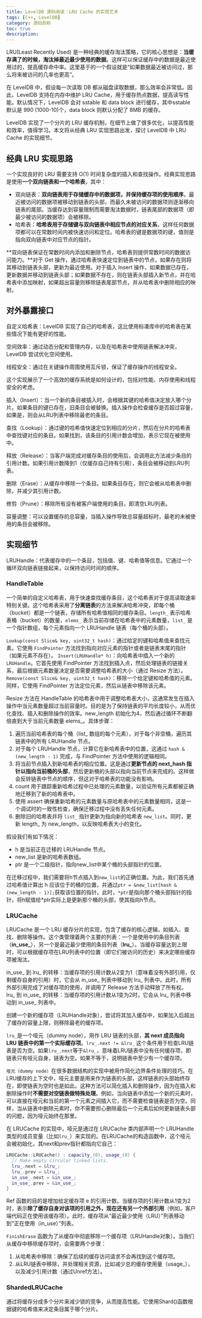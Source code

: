 ```yaml
---
title: LevelDB 源码阅读：LRU Cache 的实现艺术
tags: [C++, LevelDB]
category: 源码剖析
toc: true
description: 
---
```


LRU(Least Recently Used) 是一种经典的缓存淘汰策略，它的核心思想是：**当缓存满了的时候，淘汰掉最近最少使用的数据**。这样可以保证缓存中的数据是最近使用过的，提高缓存命中率。这里基于的一个假设就是“如果数据最近被访问过，那么将来被访问的几率也更高”。

在 LevelDB 中，假设每一次读取 DB 都从磁盘读取数据，那么效率会非常低。因此，LevelDB 支持在内存中维护 LRU Cache，用于缓存热点数据，提高读写性能。默认情况下，LevelDB 会对 sstable 和 data block 进行缓存，其中sstable 默认是 990 (1000-10)个，data block 则默认分配了 8MB 的缓存。

LevelDB 实现了一个分片的 LRU 缓存机制，在细节上做了很多优化，以提高性能和效率，值得学习。本文将从经典 LRU 实现思路出发，探讨 LevelDB 中 LRU Cache 的实现细节。

<!-- more -->

## 经典 LRU 实现思路

一个实现良好的 LRU 需要支持 O(1) 时间复杂度的插入和查找操作。经典实现思路是使用**一个双向链表和一个哈希表**，其中：

- 双向链表：**双向链表用于存储缓存中的数据项，并保持缓存项的使用顺序**。最近被访问的数据项被移动到链表的头部，而最久未被访问的数据项则逐渐移向链表的尾部。当缓存达到容量限制而需要淘汰数据时，链表尾部的数据项（即最少被访问的数据项）会被移除。
- 哈希表：**哈希表用于存储键与双向链表中相应节点的对应关系**，这样任何数据项都可以在常数时间内被快速访问和定位。哈希表的键是数据项的键，值则是指向双向链表中对应节点的指针。

**双向链表保证在常数时间内添加和删除节点，哈希表则提供常数时间的数据访问能力。**对于 Get 操作，通过哈希表快速定位到链表中的节点，如果存在则将其移动到链表头部，更新为最近使用。对于插入 Insert 操作，如果数据已存在，更新数据并移动到链表头部；如果数据不存在，则在链表头部插入新节点，并在哈希表中添加映射，如果超出容量则移除链表尾部节点，并从哈希表中删除相应的映射。

## 对外暴露接口



自定义哈希表：LevelDB 实现了自己的哈希表，这比使用标凑库中的哈希表在某些情况下能有更好的性能。

空间效率：通过动态分配和管理内存，以及在哈希表中使用链表解决冲突，LevelDB 尝试优化空间使用。

线程安全：通过在关键操作周围使用互斥锁，保证了缓存操作的线程安全。

这个实现展示了一个高效的缓存系统是如何设计的，包括对性能、内存使用和线程安全的考虑。


插入（Insert）：当一个新的条目被插入时，会根据其键的哈希值决定放入哪个分片。如果条目的键已存在，旧条目会被替换。插入操作会检查缓存是否超过容量，如果是，则会从LRU列表中移除最老的条目。

查找（Lookup）：通过键的哈希值快速定位到相应的分片，然后在分片的哈希表中查找键对应的条目。如果找到，该条目的引用计数会增加，表示它现在被使用中。

释放（Release）：当客户端完成对缓存条目的使用后，会调用此方法减少条目的引用计数。如果引用计数降到1（仅缓存自己持有引用），条目会被移动到LRU列表。

删除（Erase）：从缓存中移除一个条目。如果条目存在，则它会被从哈希表中删除，并减少其引用计数。

修剪（Prune）：移除所有没有被客户端使用的条目，即清空LRU列表。

容量调整：可以设置缓存的总容量，当插入操作导致总容量超标时，最老的未被使用的条目会被移除。



## 实现细节


LRUHandle：代表缓存中的一个条目，包括值、键、哈希值等信息。它通过一个循环双向链表链接起来，以保持访问时间的顺序。

### HandleTable

一个简单的自定义哈希表，用于快速查找缓存条目，这个哈希表对于提高读取速率特别关键。这个哈希表采用了**分离链表**的方法来解决哈希冲突，即每个桶（bucket）都是一个链表，存储所有哈希值相同的缓存条目。`length_` 表示哈希表桶（bucket）的数量，`elems_` 表示当前存储在哈希表中的元素数量，`list_` 是一个指针数组，每个元素指向一个 LRUHandle 链表（每个桶的头部）。

`Lookup(const Slice& key, uint32_t hash)`：通过给定的键和哈希值来查找元素。它使用 `FindPointer` 方法找到指向对应元素的指针或者是链表末尾的指针（如果元素不存在）。
`Insert(LRUHandle* h)`：向哈希表中插入一个新的 `LRUHandle`。它首先使用 FindPointer 方法找到插入点，然后处理链表的链接关系，最后根据元素数量决定是否需要调整哈希表的大小（通过 Resize 方法）。
`Remove(const Slice& key, uint32_t hash)`：移除一个给定键和哈希值的元素。同样，它使用 FindPointer 方法定位元素，然后从链表中移除该元素。


Resize 方法在 HandleTable 的哈希表中用于调整哈希表大小，这通常发生在插入操作中当元素数量超过当前容量时。目的是为了保持链表的平均长度较小，从而优化查找、插入和删除操作的效率。new_length 初始化为4，然后通过循环不断翻倍直到大于当前元素数量 elems_。具体步骤：

1. 遍历当前哈希表的每个桶（list_ 数组的每个元素），对于每个非空桶，遍历其链表中的所有 LRUHandle 节点。
2. 对于每个 LRUHandle 节点，计算它在新哈希表中的位置，这通过 `hash & (new_length - 1)` 完成，与 FindPointer 方法中使用的逻辑相同。
3. 将当前节点插入到新哈希表的相应位置。这是通过**更新节点的 next_hash 指针以指向当前桶的头部**，然后更新桶的头部以指向当前节点来完成的。这样做会反转链表中节点的顺序，但这对于哈希表的功能没有影响。
4. count 用于跟踪重新哈希过程中已处理的元素数量，以验证所有元素都被正确地迁移到了新的哈希表中。
5. 使用 assert 确保重新哈希的元素数量与原哈希表中的元素数量相同，这是一个调试时的一致性检查，确保迁移过程中没有丢失任何元素。
6. 删除旧的哈希表并将 `list_` 指针更新为指向新的哈希表 `new_list`。同时，更新 length_ 为 new_length，以反映哈希表大小的变化。



假设我们有如下情况：

- h 是当前正在迁移的 LRUHandle 节点。
- new_list 是新的哈希表数组。
- ptr 是一个二级指针，指向new_list中某个桶的头部指针的位置。

在迁移过程中，我们需要将h节点插入到`new_list`的正确位置。为此，我们首先通过哈希值计算出 h 应该位于的桶的位置，并通过`ptr = &new_list[hash & (new_length - 1)];`获取该位置的指针。此时，`*ptr`是指向那个桶头部指针的指针，将h赋值给*ptr实际上是更新那个桶的头部，使其指向h节点。

### LRUCache

LRUCache 是一个 LRU 缓存分片的实现，包含了缓存的核心逻辑，如插入、查找、删除等操作。这个类管理着两个主要的列表：一个是使用中的条目列表（**in_use_**），另一个是最近最少使用的条目列表（**lru_**）。当缓存容量达到上限时，可以根据缓存项在LRU列表中的位置（即它们被访问的历史）来决定哪些缓存项被淘汰。

in_use_ 到 lru_ 的转移：当缓存项的引用计数从2变为1（意味着没有外部引用，仅剩缓存自身的引用）时，它会从 in_use_ 列表中移动到 lru_ 列表中。此时，所有外部引用完成了对缓存项的使用，并调用了 Release 方法手动释放了所有权。
lru_ 到 in_use_ 的转移：当缓存项的引用计数从1变为2时，它会从 lru_ 列表中移动到 in_use_ 列表中。


创建一个新的缓存项（LRUHandle对象），尝试将其加入缓存中，如果加入后超出了缓存的容量上限，则移除最老的缓存项。



`lru_`是一个哑元（dummy node），用作 LRU 链表的头部，**其 next 成员指向 LRU 链表中的第一个实际缓存项**。`lru_.next != &lru_` 这个条件用于检查LRU链表是否为空。如果`lru_.next`等于`&lru_`，意味着LRU链表中没有任何缓存项，即链表只有哑元自身，链表为空。如果不等于，说明链表中至少有一个缓存项。

`哑元（dummy node）`在很多数据结构的实现中被用作简化边界条件处理的技巧。在LRU缓存的上下文中，哑元主要是用来作为链表的头部，这样链表的头部始终存在，即使链表为空时也是如此。这种方法可以简化插入和删除操作，因为在插入和删除操作时**不需要对空链表做特殊处理**。例如，当向链表中添加一个新的元素时，可以直接在哑元和当前的第一个元素之间插入它，而不需要检查链表是否为空。同样，当从链表中删除元素时，你不需要担心删除最后一个元素后如何更新链表头部的问题，因为哑元始终在那里。

在 LRUCache 的实现中，哑元是通过在 LRUCache 类内部声明一个 LRUHandle 类型的成员变量（比如`lru_`）来实现的。在LRUCache的构造函数中，这个哑元会被初始化，其next和prev指针都指向它自己：

```c++
LRUCache::LRUCache() : capacity_(0), usage_(0) {
  // Make empty circular linked lists.
  lru_.next = &lru_;
  lru_.prev = &lru_;
  in_use_.next = &in_use_;
  in_use_.prev = &in_use_;
}
```

Ref 函数的目的是增加给定缓存项 e 的引用计数。当缓存项的引用计数从1变为2时，表示**除了缓存自身对该项的引用之外，现在还有另一个外部引用**（例如，客户端代码正在使用该缓存项）。此时，缓存项从“最近最少使用（LRU）”列表移动到“正在使用（in_use）”列表。



`FinishErase` 函数为了从缓存中彻底移除一个缓存项（LRUHandle对象）。当我们从缓存中移除缓存项时，会需要两个步骤：

1. 从哈希表中移除：确保了后续的缓存访问请求不会再找到这个缓存项。
2. 从LRU链表中移除，并处理相关资源，比如减少总的缓存使用量（usage_），以及减少引用计数（通过Unref方法）。



### ShardedLRUCache

通过将缓存分成多个分片来减少锁的竞争，从而提高性能。它使用Shard()函数根据键的哈希值来决定条目属于哪个分片。
